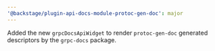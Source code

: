 ```yaml
---
'@backstage/plugin-api-docs-module-protoc-gen-doc': major
---
```


Added the new `grpcDocsApiWidget` to render `protoc-gen-doc` generated descriptors by the `grpc-docs` package.

